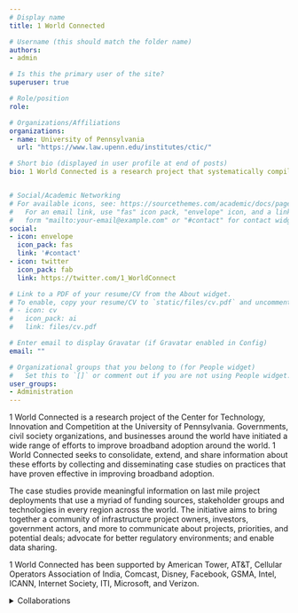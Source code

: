 ```yaml
---
# Display name
title: 1 World Connected

# Username (this should match the folder name)
authors:
- admin

# Is this the primary user of the site?
superuser: true

# Role/position
role: 

# Organizations/Affiliations
organizations:
- name: University of Pennsylvania
  url: "https://www.law.upenn.edu/institutes/ctic/"

# Short bio (displayed in user profile at end of posts)
bio: 1 World Connected is a research project that systematically compiles, analyses and disseminates information on connecting the unconnected. 


# Social/Academic Networking
# For available icons, see: https://sourcethemes.com/academic/docs/page-builder/#icons
#   For an email link, use "fas" icon pack, "envelope" icon, and a link in the
#   form "mailto:your-email@example.com" or "#contact" for contact widget.
social:
- icon: envelope
  icon_pack: fas
  link: '#contact'
- icon: twitter
  icon_pack: fab
  link: https://twitter.com/1_WorldConnect

# Link to a PDF of your resume/CV from the About widget.
# To enable, copy your resume/CV to `static/files/cv.pdf` and uncomment the lines below.
# - icon: cv
#   icon_pack: ai
#   link: files/cv.pdf

# Enter email to display Gravatar (if Gravatar enabled in Config)
email: ""

# Organizational groups that you belong to (for People widget)
#   Set this to `[]` or comment out if you are not using People widget.
user_groups:
- Administration
---
```


1 World Connected is a research project of the Center for Technology, Innovation and Competition at the University of Pennsylvania. Governments, civil society organizations, and businesses around the world have initiated a wide range of efforts to improve broadband adoption around the world. 1 World Connected seeks to consolidate, extend, and share information about these efforts by collecting and disseminating case studies on practices that have proven effective in improving broadband adoption.

The case studies provide meaningful information on last mile project deployments that use a myriad of funding sources, stakeholder groups and technologies in every region across the world. The initiative aims to bring together a community of infrastructure project owners, investors, government actors, and more to communicate about projects, priorities, and potential deals; advocate for better regulatory environments; and enable data sharing.

1 World Connected has been supported by  American Tower, AT&T, Cellular Operators Association of India, Comcast, Disney, Facebook, GSMA, Intel, ICANN, Internet Society, ITI, Microsoft, and Verizon.

<details>
  <summary>Collaborations </summary>

1 World Connected collaborates with several international organizations and participates in working groups pertaining to connectivity and development. Some include the Education for the Most Marginalised post-COVID 19 (EMMpost-Covid-19) Working Group (2020–present), Global Connectivity Working Group, UN Secretary General High-Level Panel on Digital Cooperation (2020–present), Working Group on School Connectivity, Broadband Commission for Sustainable Development, co-sponsored by the International Telecommunications Union, UNESCO, and UNICEF (2020–present), Advisory Group, International Telecommunication Union/UNICEF GIGA Initiative (2020–present), Research Coalition, EQUALS: Global Partnership to Bridge the Digital Gender Divide, co-sponsored by the International Telecommunications Union, GSMA, International Trade Centre, and UN Women (2018–present), Dynamic Coalition on Innovative Approaches to Connecting the Unconnected, United Nations Internet Governance Forum (IGF) (2016–present), FCC Broadband Deployment Advisory Committee (2019-present), IEEE HAC Evaluation Committee (2018-2019), IEEE Internet Initiative (2016-19), and World Economic Forum Internet for All Steering Committee (2016-19). 

</details>

